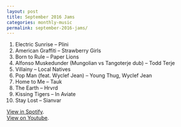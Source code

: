 ```yaml
---
layout: post
title: September 2016 Jams
categories: monthly-music
permalink: september-2016-jams/
---
```


1. Electric Sunrise – Plini
2. American Graffiti – Strawberry Girls
3. Born to Rule – Paper Lions
4. Alfonso Muskedunder (Mungolian vs Tangoterje dub) – Todd Terje
5. Villainy – Local Natives
6. Pop Man (feat. Wyclef Jean) – Young Thug, Wyclef Jean
7. Home to Me – Tauk
8. The Earth – Hrvrd
9. Kissing Tigers – In Aviate
10. Stay Lost – Sianvar

[View in Spotify][spotify].  
[View on Youtube][youtube].

[spotify]: https://open.spotify.com/user/fred.hohman/playlist/6BQORgj0ulXHNVn9VnpksW "View in Spotify."
[youtube]: https://www.youtube.com/playlist?list=PL7t4sFPlrvYVuqbaM4AuJd0x_4AgSzUIF "View on Youtube."